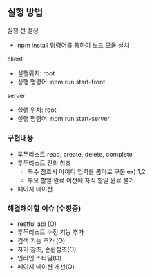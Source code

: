 ## 실행 방법

실행 전 설정   
- npm install 명령어를 통하여 노드 모듈 설치

client   
 - 실행위치: root  
 - 싱행 명령어: npm run start-front
 
 server  
 - 실행 위치: root  
 - 실행 명령어: npm run start-server
 
### 구현내용
- 투두리스트 read, create, delete, complete
- 투두리스트 간의 참조 
  - 복수 참조시 아이디 입력을 콤마로 구분 ex) 1,2
  - 부모 할일 완료 이전에 자식 할일 완료 불가 
- 페이지 네이션

### 해결해야할 이슈 (수정중)
- restful api (O)
- 투두리스트 수정 기능 추가
- 검색 기능 추가 (O)
- 자기 참조, 순환참조(O)
- 인라인 스타일(O)
- 페이지 네이션 개선(O)

